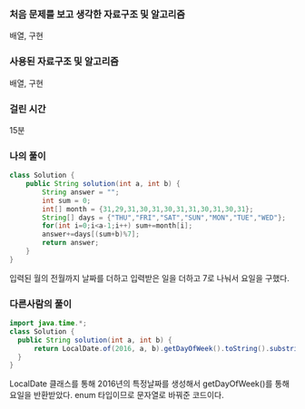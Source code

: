 ### 처음 문제를 보고 생각한 자료구조 및 알고리즘

배열, 구현

### 사용된 자료구조 및 알고리즘

배열, 구현

### 걸린 시간

15분

### 나의 풀이

```java
class Solution {
    public String solution(int a, int b) {
        String answer = "";
        int sum = 0;
        int[] month = {31,29,31,30,31,30,31,31,30,31,30,31};
        String[] days = {"THU","FRI","SAT","SUN","MON","TUE","WED"};
        for(int i=0;i<a-1;i++) sum+=month[i];
        answer+=days[(sum+b)%7];
        return answer;
    }
}
```

입력된 월의 전월까지 날짜를 더하고 입력받은 일을 더하고 7로 나눠서 요일을 구했다.

### 다른사람의 풀이

```java
import java.time.*;
class Solution {
  public String solution(int a, int b) {
      return LocalDate.of(2016, a, b).getDayOfWeek().toString().substring(0,3);
  }
}
```

LocalDate 클래스를 통해 2016년의 특정날짜를 생성해서 getDayOfWeek()를 통해 요일을 반환받았다. enum 타입이므로 문자열로 바꿔준 코드이다.